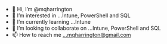 - 👋 Hi, I’m @mqharrington
- 👀 I’m interested in ...Intune, PowerShell and SQL
- 🌱 I’m currently learning ...Intune
- 💞️ I’m looking to collaborate on ...Intune, PowerShell and SQL
- 📫 How to reach me ...mqharrington@gmail.com

<!---
mqharrington/mqharrington is a ✨ special ✨ repository because its `README.md` (this file) appears on your GitHub profile.
You can click the Preview link to take a look at your changes.
--->
